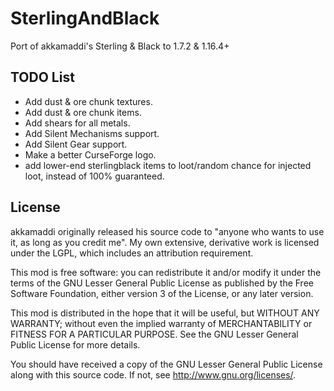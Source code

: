 SterlingAndBlack
================

Port of akkamaddi's Sterling &amp; Black to 1.7.2 & 1.16.4+

TODO List
---------
- Add dust & ore chunk textures.
- Add dust & ore chunk items.
- Add shears for all metals.
- Add Silent Mechanisms support.
- Add Silent Gear support.
- Make a better CurseForge logo.
- add lower-end sterlingblack items to loot/random chance for injected loot, instead of 100% guaranteed.


License
-------

akkamaddi originally released his source code to "anyone who wants to use it, as long as you credit me". My own extensive, derivative work is licensed under the LGPL, which includes an attribution
requirement.

This mod is free software: you can redistribute it and/or modify it under the
terms of the GNU Lesser General Public License as published by the Free
Software Foundation, either version 3 of the License, or any later version.

This mod is distributed in the hope that it will be useful, but WITHOUT ANY
WARRANTY; without even the implied warranty of MERCHANTABILITY or FITNESS FOR A
PARTICULAR PURPOSE.  See the GNU Lesser General Public License for more
details.

You should have received a copy of the GNU Lesser General Public License along
with this source code.  If not, see <http://www.gnu.org/licenses/>.

